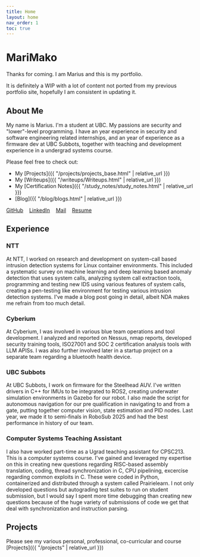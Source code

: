 ```yaml
---
title: Home
layout: home
nav_order: 1
toc: true
---
```

# MariMako

Thanks for coming. I am Marius and this is my portfolio.

 It is definitely a WIP with a lot of content not ported from my previous portfolio site, hopefully I am consistent in updating it.

## About Me

My name is Marius. I'm a student at UBC. My passions are security and "lower"-level programming. I have an year experience in security and software engineering related internships, and an year of experience as a firmware dev at UBC Subbots, together with teaching and development experience in a undergrad systems course. 

Please feel free to check out:
- My [Projects]({{ "/projects/projects_base.html" | relative_url }})
- My [Writeups]({{ "/writeups/Writeups.html" | relative_url }})
- My [Certification Notes]({{ "/study_notes/study_notes.html" | relative_url }})
- [Blog]({{ "/blog/blogs.html" | relative_url }})

<p style="display: flex; gap: 1rem; flex-wrap: wrap;">
  <a href="https://github.com/mariimako">GitHub</a> 
  <a href="https://www.linkedin.com/in/mariiimako/">LinkedIn</a> 
  <a href="mailto:msheph02@student.ubc.ca">Mail</a> 
  <a href="{{ 'assets/resumes/Resume_CYB-17.pdf' | relative_url }}">Resume</a>
</p>

## Experience

### NTT
At NTT, I worked on research and development on system-call based intrusion detection systems for Linux container environments. This included a systematic survey on machine learning and deep learning based anomaly detection that uses system calls, analyzing system call extraction tools, programming and testing new IDS using various features of system calls, creating a pen-testing like environment for testing various intrusion detection systems. I've made a blog post going in detail, albeit NDA makes me refrain from too much detail.


### Cyberium
At Cyberium, I was involved in various blue team operations and  tool development. I analyzed and reported on Nessus, nmap reports, developed security training tools, ISO27001 and SOC 2 certification analysis tools with LLM APISs. I was also further involved later in a startup project on a separate team regarding a bluetooth health device. 

### UBC Subbots
At UBC Subbots, I work on firmware for the Steelhead AUV. I've written drivers in C++ for IMUs to be integrated to ROS2, creating underwater simulation environments in Gazebo for our robot. I also made the script for autonomous navigation for our pre qualification in navigating to and from a gate, putting together computer vision, state estimation and PID nodes. Last year, we made it to semi-finals in RoboSub 2025 and had the best performance in history of our team. 

### Computer Systems Teaching Assistant
I also have worked part-time as a Ugrad teaching assistant for CPSC213. This is a computer systems course. I've gained and leveraged my expertise on this in creating new questions regarding RISC-based assembly translation, coding, thread synchronization in C, CPU pipelining, excercise regarding common exploits in C. These were coded in Python, containerized and distributed through a system called Prairielearn. I not only developed questions but autograding test suites to run on student submission, but I would say I spent more time debugging than creating new questions because of the huge variety of submissions of code we get that deal with synchronization and instruction parsing.


## Projects

Please see my various personal, professional, co-curricular and course [Projects]({{ "/projects" | relative_url }})